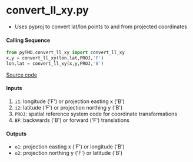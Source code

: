 convert_ll_xy.py
================

 - Uses pyproj to convert lat/lon points to and from projected coordinates

#### Calling Sequence
```python
from pyTMD.convert_ll_xy import convert_ll_xy
x,y = convert_ll_xy(lon,lat,PROJ,'F')
lon,lat = convert_ll_xy(x,y,PROJ,'B')
```
[Source code](https://github.com/tsutterley/pyTMD/blob/master/pyTMD/convert_ll_xy.py)

#### Inputs
 1. `i1`: longitude ('F') or projection easting x ('B')
 2. `i2`: latitude ('F') or projection northing y ('B')
 3. `PROJ`: spatial reference system code for coordinate transformations
 4. `BF`: backwards ('B') or forward ('F') translations

#### Outputs
 - `o1`: projection easting x ('F') or longitude ('B')
 - `o2`: projection northing y ('F') or latitude ('B')
